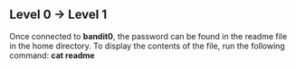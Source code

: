 ## Level 0 &rarr; Level 1  
Once connected to **bandit0**, the password can be found in the readme file in the home directory. To display the contents of the file, run the following command: **cat readme**
